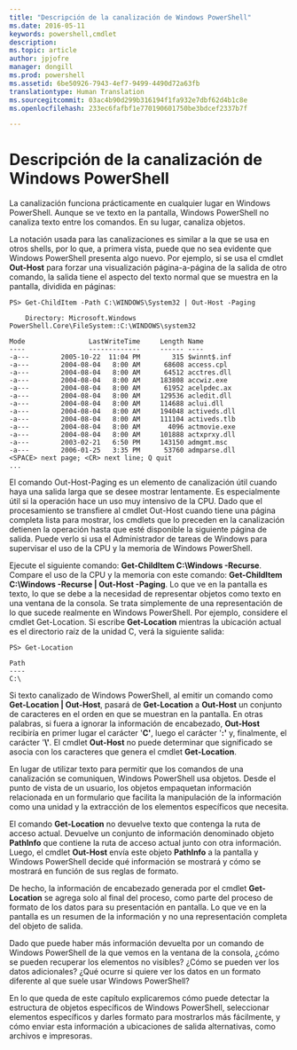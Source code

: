 ```yaml
---
title: "Descripción de la canalización de Windows PowerShell"
ms.date: 2016-05-11
keywords: powershell,cmdlet
description: 
ms.topic: article
author: jpjofre
manager: dongill
ms.prod: powershell
ms.assetid: 6be50926-7943-4ef7-9499-4490d72a63fb
translationtype: Human Translation
ms.sourcegitcommit: 03ac4b90d299b316194f1fa932e7dbf62d4b1c8e
ms.openlocfilehash: 233ec6fafbf1e770190601750be3bdcef2337b7f

---
```


# Descripción de la canalización de Windows PowerShell
La canalización funciona prácticamente en cualquier lugar en Windows PowerShell. Aunque se ve texto en la pantalla, Windows PowerShell no canaliza texto entre los comandos. En su lugar, canaliza objetos.

La notación usada para las canalizaciones es similar a la que se usa en otros shells, por lo que, a primera vista, puede que no sea evidente que Windows PowerShell presenta algo nuevo. Por ejemplo, si se usa el cmdlet **Out\-Host** para forzar una visualización página\-a\-página de la salida de otro comando, la salida tiene el aspecto del texto normal que se muestra en la pantalla, dividida en páginas:

```
PS> Get-ChildItem -Path C:\WINDOWS\System32 | Out-Host -Paging

    Directory: Microsoft.Windows PowerShell.Core\FileSystem::C:\WINDOWS\system32

Mode                LastWriteTime     Length Name
----                -------------     ------ ----
-a---        2005-10-22  11:04 PM        315 $winnt$.inf
-a---        2004-08-04   8:00 AM      68608 access.cpl
-a---        2004-08-04   8:00 AM      64512 acctres.dll
-a---        2004-08-04   8:00 AM     183808 accwiz.exe
-a---        2004-08-04   8:00 AM      61952 acelpdec.ax
-a---        2004-08-04   8:00 AM     129536 acledit.dll
-a---        2004-08-04   8:00 AM     114688 aclui.dll
-a---        2004-08-04   8:00 AM     194048 activeds.dll
-a---        2004-08-04   8:00 AM     111104 activeds.tlb
-a---        2004-08-04   8:00 AM       4096 actmovie.exe
-a---        2004-08-04   8:00 AM     101888 actxprxy.dll
-a---        2003-02-21   6:50 PM     143150 admgmt.msc
-a---        2006-01-25   3:35 PM      53760 admparse.dll
<SPACE> next page; <CR> next line; Q quit
...
```

El comando Out\-Host\-Paging es un elemento de canalización útil cuando haya una salida larga que se desee mostrar lentamente. Es especialmente útil si la operación hace un uso muy intensivo de la CPU. Dado que el procesamiento se transfiere al cmdlet Out\-Host cuando tiene una página completa lista para mostrar, los cmdlets que lo preceden en la canalización detienen la operación hasta que esté disponible la siguiente página de salida. Puede verlo si usa el Administrador de tareas de Windows para supervisar el uso de la CPU y la memoria de Windows PowerShell.

Ejecute el siguiente comando: **Get\-ChildItem C:\\Windows \-Recurse**. Compare el uso de la CPU y la memoria con este comando: **Get\-ChildItem C:\\Windows \-Recurse | Out\-Host \-Paging**. Lo que ve en la pantalla es texto, lo que se debe a la necesidad de representar objetos como texto en una ventana de la consola. Se trata simplemente de una representación de lo que sucede realmente en Windows PowerShell. Por ejemplo, considere el cmdlet Get\-Location. Si escribe **Get\-Location** mientras la ubicación actual es el directorio raíz de la unidad C, verá la siguiente salida:

```
PS> Get-Location

Path
----
C:\
```

Si texto canalizado de Windows PowerShell, al emitir un comando como **Get\-Location | Out\-Host**, pasará de **Get\-Location** a **Out\-Host** un conjunto de caracteres en el orden en que se muestran en la pantalla. En otras palabras, si fuera a ignorar la información de encabezado, **Out\-Host** recibiría en primer lugar el carácter '**C'**, luego el carácter '**:'** y, finalmente, el carácter '**\\'**. El cmdlet **Out\-Host** no puede determinar que significado se asocia con los caracteres que genera el cmdlet **Get\-Location**.

En lugar de utilizar texto para permitir que los comandos de una canalización se comuniquen, Windows PowerShell usa objetos. Desde el punto de vista de un usuario, los objetos empaquetan información relacionada en un formulario que facilita la manipulación de la información como una unidad y la extracción de los elementos específicos que necesita.

El comando **Get\-Location** no devuelve texto que contenga la ruta de acceso actual. Devuelve un conjunto de información denominado objeto **PathInfo** que contiene la ruta de acceso actual junto con otra información. Luego, el cmdlet **Out\-Host** envía este objeto **PathInfo** a la pantalla y Windows PowerShell decide qué información se mostrará y cómo se mostrará en función de sus reglas de formato.

De hecho, la información de encabezado generada por el cmdlet **Get\-Location** se agrega solo al final del proceso, como parte del proceso de formato de los datos para su presentación en pantalla. Lo que ve en la pantalla es un resumen de la información y no una representación completa del objeto de salida.

Dado que puede haber más información devuelta por un comando de Windows PowerShell de la que vemos en la ventana de la consola, ¿cómo se pueden recuperar los elementos no visibles? ¿Cómo se pueden ver los datos adicionales? ¿Qué ocurre si quiere ver los datos en un formato diferente al que suele usar Windows PowerShell?

En lo que queda de este capítulo explicaremos cómo puede detectar la estructura de objetos específicos de Windows PowerShell, seleccionar elementos específicos y darles formato para mostrarlos más fácilmente, y cómo enviar esta información a ubicaciones de salida alternativas, como archivos e impresoras.




<!--HONumber=Jun16_HO4-->


